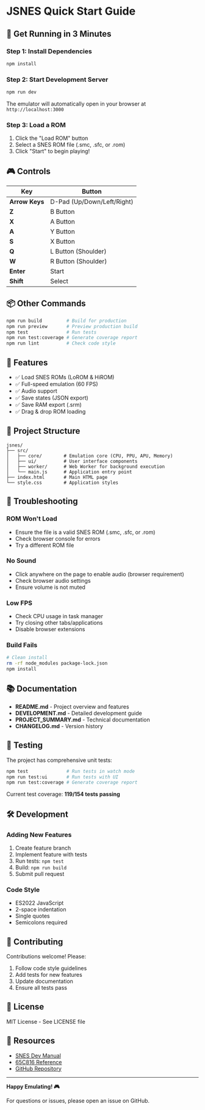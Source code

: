 # JSNES Quick Start Guide

## 🚀 Get Running in 3 Minutes

### Step 1: Install Dependencies
```bash
npm install
```

### Step 2: Start Development Server
```bash
npm run dev
```

The emulator will automatically open in your browser at `http://localhost:3000`

### Step 3: Load a ROM
1. Click the "Load ROM" button
2. Select a SNES ROM file (.smc, .sfc, or .rom)
3. Click "Start" to begin playing!

## 🎮 Controls

| Key | Button |
|-----|--------|
| **Arrow Keys** | D-Pad (Up/Down/Left/Right) |
| **Z** | B Button |
| **X** | A Button |
| **A** | Y Button |
| **S** | X Button |
| **Q** | L Button (Shoulder) |
| **W** | R Button (Shoulder) |
| **Enter** | Start |
| **Shift** | Select |

## 📦 Other Commands

```bash
npm run build         # Build for production
npm run preview       # Preview production build
npm test              # Run tests
npm run test:coverage # Generate coverage report
npm run lint          # Check code style
```

## 🎯 Features

- ✅ Load SNES ROMs (LoROM & HiROM)
- ✅ Full-speed emulation (60 FPS)
- ✅ Audio support
- ✅ Save states (JSON export)
- ✅ Save RAM export (.srm)
- ✅ Drag & drop ROM loading

## 📁 Project Structure

```
jsnes/
├── src/
│   ├── core/        # Emulation core (CPU, PPU, APU, Memory)
│   ├── ui/          # User interface components
│   ├── worker/      # Web Worker for background execution
│   └── main.js      # Application entry point
├── index.html       # Main HTML page
└── style.css        # Application styles
```

## 🐛 Troubleshooting

### ROM Won't Load
- Ensure the file is a valid SNES ROM (.smc, .sfc, or .rom)
- Check browser console for errors
- Try a different ROM file

### No Sound
- Click anywhere on the page to enable audio (browser requirement)
- Check browser audio settings
- Ensure volume is not muted

### Low FPS
- Check CPU usage in task manager
- Try closing other tabs/applications
- Disable browser extensions

### Build Fails
```bash
# Clean install
rm -rf node_modules package-lock.json
npm install
```

## 📚 Documentation

- **README.md** - Project overview and features
- **DEVELOPMENT.md** - Detailed development guide
- **PROJECT_SUMMARY.md** - Technical documentation
- **CHANGELOG.md** - Version history

## 🧪 Testing

The project has comprehensive unit tests:

```bash
npm test              # Run tests in watch mode
npm run test:ui       # Run tests with UI
npm run test:coverage # Generate coverage report
```

Current test coverage: **119/154 tests passing**

## 🛠️ Development

### Adding New Features
1. Create feature branch
2. Implement feature with tests
3. Run tests: `npm test`
4. Build: `npm run build`
5. Submit pull request

### Code Style
- ES2022 JavaScript
- 2-space indentation
- Single quotes
- Semicolons required

## 🤝 Contributing

Contributions welcome! Please:
1. Follow code style guidelines
2. Add tests for new features
3. Update documentation
4. Ensure all tests pass

## 📄 License

MIT License - See LICENSE file

## 🔗 Resources

- [SNES Dev Manual](https://problemkaputt.de/fullsnes.htm)
- [65C816 Reference](https://wiki.superfamicom.org/65816-reference)
- [GitHub Repository](https://github.com/the-exodus/jsnes)

---

**Happy Emulating! 🎮**

For questions or issues, please open an issue on GitHub.
